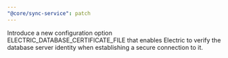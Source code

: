 ```yaml
---
"@core/sync-service": patch
---
```


Introduce a new configuration option ELECTRIC_DATABASE_CERTIFICATE_FILE that enables Electric to verify the database server identity when establishing a secure connection to it.
